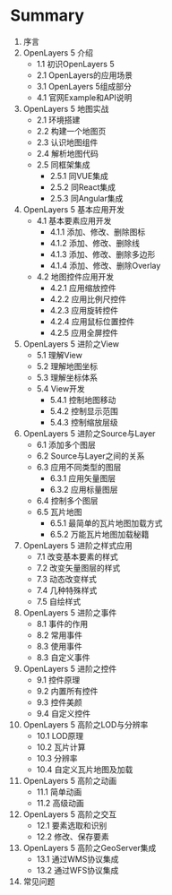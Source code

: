 # Summary
1. 序言
2. OpenLayers 5 介绍
	* 1.1  初识OpenLayers 5
	* 2.1 OpenLayers的应用场景
	* 3.1 OpenLayers 5组成部分
	* 4.1 官网Example和API说明
3. OpenLayers 5 地图实战
	* 2.1 环境搭建
	* 2.2 构建一个地图页
	* 2.3 认识地图组件
	* 2.4 解析地图代码
	* 2.5 同框架集成
		* 2.5.1 同VUE集成
		* 2.5.2 同React集成
		* 2.5.3 同Angular集成
4. OpenLayers 5 基本应用开发
	* 4.1 基本要素应用开发
		* 4.1.1 添加、修改、删除图标
		* 4.1.2 添加、修改、删除线
		* 4.1.3 添加、修改、删除多边形
		* 4.1.4 添加、修改、删除Overlay
	* 4.2 地图控件应用开发
		* 4.2.1 应用缩放控件
		* 4.2.2 应用比例尺控件
		* 4.2.3 应用旋转控件
		* 4.2.4 应用鼠标位置控件
		* 4.2.5 应用全屏控件
5. OpenLayers 5 进阶之View
	* 5.1 理解View
	* 5.2 理解地图坐标
	* 5.3 理解坐标体系
	* 5.4 View开发
		* 5.4.1 控制地图移动
		* 5.4.2 控制显示范围
		* 5.4.3 控制缩放层级
6. OpenLayers 5 进阶之Source与Layer
	* 6.1 添加多个图层
	* 6.2 Source与Layer之间的关系
	* 6.3 应用不同类型的图层
		* 6.3.1 应用矢量图层
		* 6.3.2 应用标量图层
	* 6.4 控制多个图层
	* 6.5 瓦片地图
		* 6.5.1 最简单的瓦片地图加载方式
		* 6.5.2 万能瓦片地图加载秘籍
7. OpenLayers 5 进阶之样式应用
	* 7.1 改变基本要素的样式
	* 7.2 改变矢量图层的样式
	* 7.3 动态改变样式
	* 7.4 几种特殊样式
	* 7.5 自绘样式
8. OpenLayers 5 进阶之事件
	* 8.1 事件的作用
	* 8.2 常用事件
	* 8.3 使用事件
	* 8.3 自定义事件
9. OpenLayers 5 进阶之控件
	* 9.1 控件原理
	* 9.2 内置所有控件
	* 9.3 控件美颜
	* 9.4 自定义控件
10. OpenLayers 5 高阶之LOD与分辨率
	* 10.1 LOD原理
	* 10.2 瓦片计算
	* 10.3 分辨率
	* 10.4 自定义瓦片地图及加载
11. OpenLayers 5 高阶之动画
	* 11.1 简单动画
	* 11.2 高级动画
12. OpenLayers 5 高阶之交互
	* 12.1 要素选取和识别
	* 12.2 修改、保存要素
13. OpenLayers 5 高阶之GeoServer集成
	 * 13.1 通过WMS协议集成
	* 13.2 通过WFS协议集成
14. 常见问题